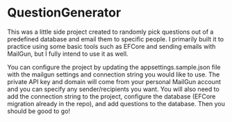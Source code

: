 # QuestionGenerator

This was a little side project created to randomly pick questions out of a predefined database and email them to specific people. I primarily built it to practice using some basic tools such as EFCore and sending emails with MailGun, but I fully intend to use it as well.

You can configure the project by updating the appsettings.sample.json file with the mailgun settings and connection string you would like to use. The private API key and domain will come from your personal MailGun account and you can specify any sender/recipients you want. You will also need to add the connection string to the project, configure the database (EFCore migration already in the repo), and add questions to the database. Then you should be good to go!

